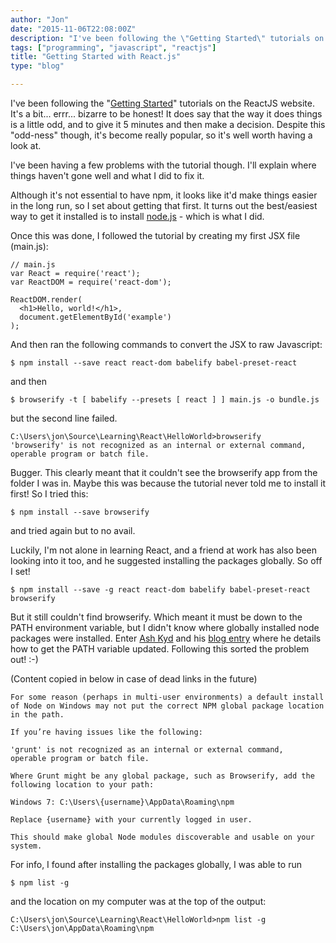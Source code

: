 ```yaml
---
author: "Jon"
date: "2015-11-06T22:08:00Z"
description: "I've been following the \"Getting Started\" tutorials on the ReactJS website. It's a bit... errr... bizarre to be honest! It does say that the way it does things is a little odd, and to give it 5 minutes and then make a decision. Despite this \"odd-ness\" though, it's become really popular, so it's well worth having a look at."
tags: ["programming", "javascript", "reactjs"]
title: "Getting Started with React.js"
type: "blog"

---
```


I've been following the "[Getting Started](https://facebook.github.io/react/docs/getting-started.html)" tutorials on the ReactJS website. It's a bit... errr... bizarre to be honest! It does say that the way it does things is a little odd, and to give it 5 minutes and then make a decision. Despite this "odd-ness" though, it's become really popular, so it's well worth having a look at.

I've been having a few problems with the tutorial though. I'll explain where things haven't gone well and what I did to fix it.

Although it's not essential to have npm, it looks like it'd make things easier in the long run, so I set about getting that first. It turns out the best/easiest way to get it installed is to install [node.js](https://www.nodejs.org) - which is what I did.

Once this was done, I followed the tutorial by creating my first JSX file (main.js):

	// main.js
	var React = require('react');
	var ReactDOM = require('react-dom');

	ReactDOM.render(
	  <h1>Hello, world!</h1>,
	  document.getElementById('example')
	);

And then ran the following commands to convert the JSX to raw Javascript:

	$ npm install --save react react-dom babelify babel-preset-react

and then

	$ browserify -t [ babelify --presets [ react ] ] main.js -o bundle.js

but the second line failed.

	C:\Users\jon\Source\Learning\React\HelloWorld>browserify
	'browserify' is not recognized as an internal or external command,
	operable program or batch file.

Bugger. This clearly meant that it couldn't see the browserify app from the folder I was in. Maybe this was because the tutorial never told me to install it first! So I tried this:

	$ npm install --save browserify

and tried again but to no avail.

Luckily, I'm not alone in learning React, and a friend at work has also been looking into it too, and he suggested installing the packages globally. So off I set!

	$ npm install --save -g react react-dom babelify babel-preset-react browserify

But it still couldn't find browserify. Which meant it must be down to the PATH environment variable, but I didn't know where globally installed node packages were installed. Enter [Ash Kyd](http://getcontext.net) and his [blog entry](http://getcontext.net/read/installing-npm-packages-globally-on-windows) where he details how to get the PATH variable updated. Following this sorted the problem out! :-)

(Content copied in below in case of dead links in the future)

	For some reason (per­haps in multi-user envir­on­ments) a default install of Node on Windows may not put the cor­rect NPM global pack­age loc­a­tion in the path.

	If you’re hav­ing issues like the following:

	'grunt' is not recognized as an internal or external command,
	operable program or batch file.

	Where Grunt might be any global pack­age, such as Browserify, add the fol­low­ing loc­a­tion to your path:

	Windows 7: C:\Users\{username}\AppData\Roaming\npm

	Replace {username} with your cur­rently logged in user.

	This should make global Node mod­ules dis­cov­er­able and usable on your system.

For info, I found after installing the packages globally, I was able to run

	$ npm list -g

and the location on my computer was at the top of the output:

	C:\Users\jon\Source\Learning\React\HelloWorld>npm list -g
	C:\Users\jon\AppData\Roaming\npm
